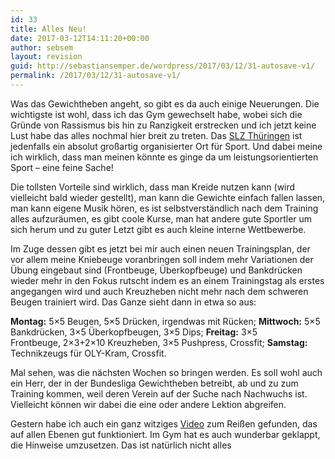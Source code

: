 ```yaml
---
id: 33
title: Alles Neu!
date: 2017-03-12T14:11:20+00:00
author: sebsem
layout: revision
guid: http://sebastiansemper.de/wordpress/2017/03/12/31-autosave-v1/
permalink: /2017/03/12/31-autosave-v1/
---
```

Was das Gewichtheben angeht, so gibt es da auch einige Neuerungen. Die wichtigste ist wohl, dass ich das Gym gewechselt habe, wobei sich die Gründe von Rassismus bis hin zu Ranzigkeit erstrecken und ich jetzt keine Lust habe das alles nochmal hier breit zu treten. Das [SLZ Thüringen](http://www.sport-leistungszentrum.de/) ist jedenfalls ein absolut großartig organisierter Ort für Sport. Und dabei meine ich wirklich, dass man meinen könnte es ginge da um leistungsorientierten Sport – eine feine Sache!

Die tollsten Vorteile sind wirklich, dass man Kreide nutzen kann (wird vielleicht bald wieder gestellt), man kann die Gewichte einfach fallen lassen, man kann eigene Musik hören, es ist selbstverständlich nach dem Training alles aufzuräumen, es gibt coole Kurse, man hat andere gute Sportler um sich herum und zu guter Letzt gibt es auch kleine interne Wettbewerbe.

Im Zuge dessen gibt es jetzt bei mir auch einen neuen Trainingsplan, der vor allem meine Kniebeuge voranbringen soll indem mehr Variationen der Übung eingebaut sind (Frontbeuge, Überkopfbeuge) und Bankdrücken wieder mehr in den Fokus rutscht indem es an einem Trainingstag als erstes angegangen wird und auch Kreuzheben nicht mehr nach dem schweren Beugen trainiert wird. Das Ganze sieht dann in etwa so aus:

**Montag:** 5&#215;5 Beugen, 5&#215;5 Drücken, irgendwas mit Rücken; **Mittwoch:** 5&#215;5 Bankdrücken, 3&#215;5 Überkopfbeugen, 3&#215;5 Dips; **Freitag:** 3&#215;5 Frontbeuge, 2&#215;3+2&#215;10 Kreuzheben, 3&#215;5 Pushpress, Crossfit; **Samstag:** Technikzeugs für OLY-Kram, Crossfit.

Mal sehen, was die nächsten Wochen so bringen werden. Es soll wohl auch ein Herr, der in der Bundesliga Gewichtheben betreibt, ab und zu zum Training kommen, weil deren Verein auf der Suche nach Nachwuchs ist. Vielleicht können wir dabei die eine oder andere Lektion abgreifen.

Gestern habe ich auch ein ganz witziges [Video](https://www.youtube.com/watch?v=rGeGp6t1aQ4) zum Reißen gefunden, das auf allen Ebenen gut funktioniert. Im Gym hat es auch wunderbar geklappt, die Hinweise umzusetzen. Das ist natürlich nicht alles